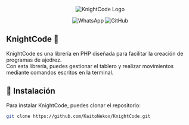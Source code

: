 <p align="center">
  <img src="https://encrypted-tbn0.gstatic.com/images?q=tbn:ANd9GcTJNtvUlkrJpm7bTy3-JU-ffD4wzarBDXhYFTsJHtVvyA&s" alt="KnightCode Logo">
</p>

<p align="center">
  <a href="https://whatsapp.com/channel/0029VarSMCuL2AU2EUONKu08" style="text-decoration: none;">
    <img src="https://img.shields.io/badge/NekoxPrime-25D366?style=for-the-badge&logo=whatsapp&logoColor=white" alt="WhatsApp">
  </a>
  <a href="https://github.com/KaitoNekox/KnightCode/archive/refs/heads/main.zip" style="text-decoration: none;">
    <img src="https://img.shields.io/badge/Descargar-181717?style=for-the-badge&logo=github&logoColor=white" alt="GitHub">
  </a>
</p>

## KnightCode 🔪

KnightCode es una librería en PHP diseñada para facilitar la creación de programas de ajedrez.  
Con esta librería, puedes gestionar el tablero y realizar movimientos mediante comandos escritos en la terminal.

## 🚀 Instalación

Para instalar KnightCode, puedes clonar el repositorio:

```bash
git clone https://github.com/KaitoNekox/KnightCode.git
